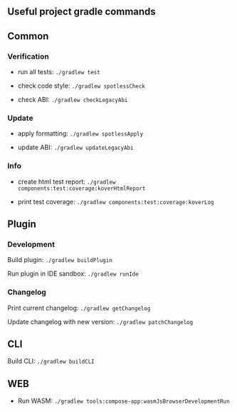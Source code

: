 ## Useful project gradle commands

## Common

### Verification

- run all tests: `./gradlew test`

- check code style: `./gradlew spotlessCheck`

- check ABI: `./gradlew checkLegacyAbi`

### Update

- apply formatting: `./gradlew spotlessApply`

- update ABI: `./gradlew updateLegacyAbi`

### Info

- create html test report: `./gradlew components:test:coverage:koverHtmlReport`

- print test coverage: `./gradlew components:test:coverage:koverLog`

## Plugin

### Development

Build plugin: `./gradlew buildPlugin`

Run plugin in IDE sandbox: `./gradlew runIde`

### Changelog

Print current changelog: `./gradlew getChangelog`

Update changelog with new version: `./gradlew patchChangelog`

## CLI

Build CLI: `./gradlew buildCLI`

## WEB

- Run WASM: `./gradlew tools:compose-app:wasmJsBrowserDevelopmentRun`
